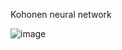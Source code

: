 Kohonen neural network

![image](https://github.com/user-attachments/assets/715a9e77-269b-47dc-8fde-29a8615b17b7)
